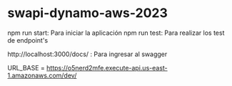 # swapi-dynamo-aws-2023

npm run start: Para iniciar la aplicación
npm run test: Para realizar los test de endpoint's

http://localhost:3000/docs/ : Para ingresar al swagger

URL_BASE = https://o5nerd2mfe.execute-api.us-east-1.amazonaws.com/dev/
